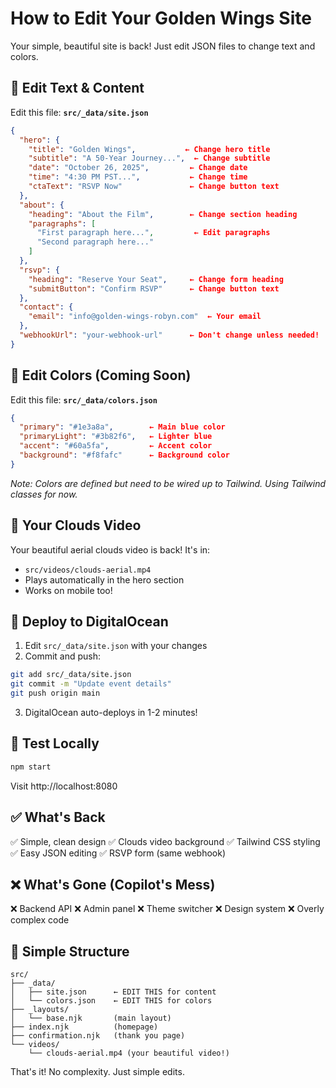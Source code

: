 # How to Edit Your Golden Wings Site

Your simple, beautiful site is back! Just edit JSON files to change text and colors.

## 📝 Edit Text & Content

Edit this file: **`src/_data/site.json`**

```json
{
  "hero": {
    "title": "Golden Wings",           ← Change hero title
    "subtitle": "A 50-Year Journey...",  ← Change subtitle
    "date": "October 26, 2025",         ← Change date
    "time": "4:30 PM PST...",           ← Change time
    "ctaText": "RSVP Now"               ← Change button text
  },
  "about": {
    "heading": "About the Film",        ← Change section heading
    "paragraphs": [
      "First paragraph here...",         ← Edit paragraphs
      "Second paragraph here..."
    ]
  },
  "rsvp": {
    "heading": "Reserve Your Seat",     ← Change form heading
    "submitButton": "Confirm RSVP"      ← Change button text
  },
  "contact": {
    "email": "info@golden-wings-robyn.com"  ← Your email
  },
  "webhookUrl": "your-webhook-url"      ← Don't change unless needed!
}
```

## 🎨 Edit Colors (Coming Soon)

Edit this file: **`src/_data/colors.json`**

```json
{
  "primary": "#1e3a8a",        ← Main blue color
  "primaryLight": "#3b82f6",   ← Lighter blue
  "accent": "#60a5fa",         ← Accent color
  "background": "#f8fafc"      ← Background color
}
```

*Note: Colors are defined but need to be wired up to Tailwind. Using Tailwind classes for now.*

## 🎥 Your Clouds Video

Your beautiful aerial clouds video is back! It's in:
- `src/videos/clouds-aerial.mp4`
- Plays automatically in the hero section
- Works on mobile too!

## 🚀 Deploy to DigitalOcean

1. Edit `src/_data/site.json` with your changes
2. Commit and push:
```bash
git add src/_data/site.json
git commit -m "Update event details"
git push origin main
```
3. DigitalOcean auto-deploys in 1-2 minutes!

## 🧪 Test Locally

```bash
npm start
```

Visit http://localhost:8080

## ✅ What's Back

✅ Simple, clean design
✅ Clouds video background
✅ Tailwind CSS styling
✅ Easy JSON editing
✅ RSVP form (same webhook)

## ❌ What's Gone (Copilot's Mess)

❌ Backend API
❌ Admin panel
❌ Theme switcher
❌ Design system
❌ Overly complex code

## 📁 Simple Structure

```
src/
├── _data/
│   ├── site.json      ← EDIT THIS for content
│   └── colors.json    ← EDIT THIS for colors
├── _layouts/
│   └── base.njk       (main layout)
├── index.njk          (homepage)
├── confirmation.njk   (thank you page)
└── videos/
    └── clouds-aerial.mp4 (your beautiful video!)
```

That's it! No complexity. Just simple edits.
